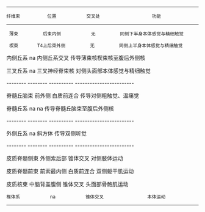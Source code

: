 -------------- -------------- ---------------- ------------------------------
    纤维束          位置           交叉处                   功能             
-------------- -------------- ---------------- ------------------------------
     薄束         后束内侧           无         同侧下半身本体感觉与精细触觉 

     楔束       T4上后束外侧         无         同侧上半身本体感觉与精细触觉 

   内侧丘系          na         内侧丘系交叉    传导薄束核楔束核至腹后外侧核 

   三叉丘系          na        三叉神经脊束核   对侧头面部本体感觉与精细触觉 

  *--------*     *--------*     *----------*     *------------------------*  

  脊髓丘脑束       前外侧        白质前连合        传导对侧粗触觉、温痛觉    

   脊髓丘系          na              na          传导脊髓丘脑束至腹后外侧核  

  *--------*     *--------*     *----------*     *------------------------*  

   外侧丘系          na            斜方体               传导双侧听觉         

  *--------*     *--------*     *----------*     *------------------------*  

 皮质脊髓侧束    外侧索后部       锥体交叉              对侧肢体运动         

 皮质脊髓前束    前索最内侧      白质前连合            双侧躯干肌运动        

   皮质核束     中脑背盖腹侧      锥体交叉            头面部骨骼肌运动       

    椎体系           na           锥体交叉                本体运动           
-----------------------------------------------------------------------------
